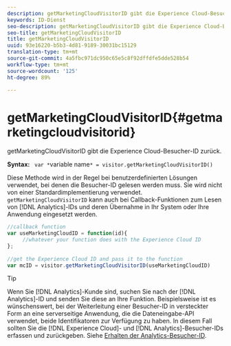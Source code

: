 ```yaml
---
description: getMarketingCloudVisitorID gibt die Experience Cloud-Besucher-ID zurück.
keywords: ID-Dienst
seo-description: getMarketingCloudVisitorID gibt die Experience Cloud-Besucher-ID zurück.
seo-title: getMarketingCloudVisitorID
title: getMarketingCloudVisitorID
uuid: 93e16220-b5b3-4d81-9189-30031bc15129
translation-type: tm+mt
source-git-commit: 4a5fbc971dc950c65e5c8f92dffdfe5dde528b54
workflow-type: tm+mt
source-wordcount: '125'
ht-degree: 89%

---
```



# getMarketingCloudVisitorID{#getmarketingcloudvisitorid}

getMarketingCloudVisitorID gibt die Experience Cloud-Besucher-ID zurück.

**Syntax:** ` var *`variable name`* = visitor.getMarketingCloudVisitorID()`

Diese Methode wird in der Regel bei benutzerdefinierten Lösungen verwendet, bei denen die Besucher-ID gelesen werden muss. Sie wird nicht von einer Standardimplementierung verwendet. `getMarketingCloudVisitorID` kann auch bei Callback-Funktionen zum Lesen von [!DNL Analytics]-IDs und deren Übernahme in Ihr System oder Ihre Anwendung eingesetzt werden.

```js
//callback function 
var useMarketingCloudID = function(id){ 
     //whatever your function does with the Experience Cloud ID 
}; 
 
//get the Experience Cloud ID and pass it to the function 
var mcID = visitor.getMarketingCloudVisitorID(useMarketingCloudID)
```

>[!TIP]
>
>Wenn Sie [!DNL Analytics]-Kunde sind, suchen Sie nach der [!DNL Analytics]-ID und senden Sie diese an Ihre Funktion. Beispielsweise ist es wünschenswert, bei der Weiterleitung einer Besucher-ID in versteckter Form an eine serverseitige Anwendung, die die Dateneingabe-API verwendet, beide Identifikatoren zur Verfügung zu haben. In diesem Fall sollten Sie die [!DNL Experience Cloud]- und [!DNL Analytics]-Besucher-IDs erfassen und zurückgeben. Siehe [Erhalten der Analytics-Besucher-ID](../../library/get-set/getanalyticsvisitorid.md).

